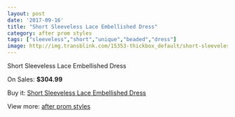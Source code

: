 ```yaml
---
layout: post
date: '2017-09-16'
title: "Short Sleeveless Lace Embellished Dress"
category: after prom styles
tags: ["sleeveless","short","unique","beaded","dress"]
image: http://img.transblink.com/15353-thickbox_default/short-sleeveless-lace-embellished-dress.jpg
---
```

Short Sleeveless Lace Embellished Dress

On Sales: **$304.99**
<a href="https://www.transblink.com/en/after-prom-styles/4889-short-sleeveless-lace-embellished-dress.html"><amp-img layout="responsive" width="600" height="600" src="//img.transblink.com/15353-thickbox_default/short-sleeveless-lace-embellished-dress.jpg" alt="Short Sleeveless Lace Embellished Dress 0" /></a>
<a href="https://www.transblink.com/en/after-prom-styles/4889-short-sleeveless-lace-embellished-dress.html"><amp-img layout="responsive" width="600" height="600" src="//img.transblink.com/15355-thickbox_default/short-sleeveless-lace-embellished-dress.jpg" alt="Short Sleeveless Lace Embellished Dress 1" /></a>
<a href="https://www.transblink.com/en/after-prom-styles/4889-short-sleeveless-lace-embellished-dress.html"><amp-img layout="responsive" width="600" height="600" src="//img.transblink.com/15354-thickbox_default/short-sleeveless-lace-embellished-dress.jpg" alt="Short Sleeveless Lace Embellished Dress 2" /></a>

Buy it: [Short Sleeveless Lace Embellished Dress](https://www.transblink.com/en/after-prom-styles/4889-short-sleeveless-lace-embellished-dress.html "Short Sleeveless Lace Embellished Dress")

View more: [after prom styles](https://www.transblink.com/en/55-after-prom-styles "after prom styles")